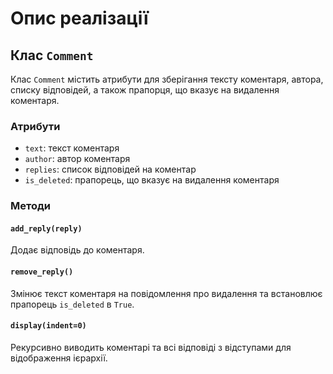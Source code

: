 # Опис реалізації

## Клас `Comment`

Клас `Comment` містить атрибути для зберігання тексту коментаря, автора, списку відповідей, а також прапорця, що вказує на видалення коментаря.

### Атрибути
- `text`: текст коментаря
- `author`: автор коментаря
- `replies`: список відповідей на коментар
- `is_deleted`: прапорець, що вказує на видалення коментаря

### Методи

#### `add_reply(reply)`
Додає відповідь до коментаря.

#### `remove_reply()`
Змінює текст коментаря на повідомлення про видалення та встановлює прапорець `is_deleted` в `True`.

#### `display(indent=0)`
Рекурсивно виводить коментарі та всі відповіді з відступами для відображення ієрархії.
